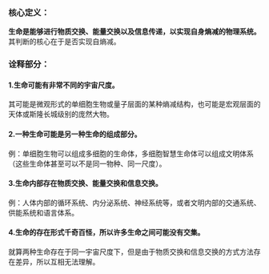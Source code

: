 ### 核心定义：
**生命是能够进行物质交换、能量交换以及信息传递，以实现自身熵减的物理系统。**
其判断的核心在于是否实现自熵减。
### 诠释部分：
#### 1.生命可能有非常不同的宇宙尺度。
其可能是微观形式的单细胞生物或量子层面的某种熵减结构，也可能是宏观层面的天体或斯隆长城级别的庞然大物。
#### 2.一种生命可能是另一种生命的组成部分。
例：单细胞生物可以组成多细胞的生命体，多细胞智慧生命体可以组成文明体系（这些生命体甚至可以不是同一物种、同一尺度）。
#### 3.生命内部存在物质交换、能量交换和信息交换。
例：人体内部的循环系统、内分泌系统、神经系统等，或者文明内部的交通系统、供能系统和语言体系。
#### 4.生命的存在形式千奇百怪，所以许多生命之间可能没有交集。
就算两种生命存在于同一宇宙尺度下，但是由于物质交换和信息交换的方式方法存在差异，所以互相无法理解。
